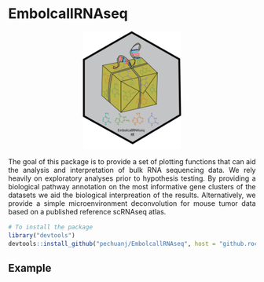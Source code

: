
<!-- README.md is generated from README.Rmd. Please edit that file -->

# EmbolcallRNAseq

<p align="center">
  <img width="200"  src="https://github.com/PechuanLab/EmbolcallRNAseq/blob/main/IMG_7717.PNG">
</p>

<!-- badges: start -->
<!-- badges: end -->

<p align="justify">
The goal of this package is to provide a set of plotting functions that can aid the analysis and interpretation of bulk RNA sequencing data. We rely heavily on exploratory analyses prior to hypothesis testing. By providing a biological pathway annotation on the most informative gene clusters of the datasets we aid the biological interpreation of the results. Alternatively, we provide a simple microenvironment deconvolution for mouse tumor data based on a published reference scRNAseq atlas.
</p>

``` r
# To install the package
library("devtools")
devtools::install_github("pechuanj/EmbolcallRNAseq", host = "github.roche.com/api/v3")
```

## Example
